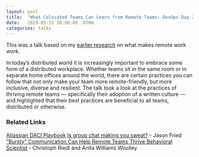 ```yaml
---
layout: post
title:  "What Colocated Teams Can Learn from Remote Teams: DevOps Day Zurich 2019"
date:   2019-05-15 10:00:00 -0700
categories: talks
---
```


<script async class="speakerdeck-embed" data-id="2c3d32afc2aa405d87cc1550e9d62b77" data-ratio="1.77777777777778" src="//speakerdeck.com/assets/embed.js"></script>

This was a talk based on my [earlier research](https://medium.com/@elnoelle/what-colocated-teams-can-learn-from-remote-teams-f48bb4a708d1) on what makes remote work _work_. 

In today’s distributed world it is increasingly important to embrace some form of a distributed workplace. Whether teams sit in the same room or in separate home offices around the world, there are certain practices you can follow that not only make your team more remote-friendly, but more inclusive, diverse and resilient. The talk took a look at the practices of thriving remote teams — specifically their adoption of a written culture — and highlighted that their best practices are beneficial to all teams, distributed or otherwise.

### Related Links
[Atlassian DACI Playbook](https://www.atlassian.com/team-playbook/plays/daci)
[Is group chat making you sweat?](https://m.signalvnoise.com/is-group-chat-making-you-sweat/) - Jason Fried
[“Bursty” Communication Can Help Remote Teams Thrive Behavioral Scientist](https://behavioralscientist.org/bursty-communication-can-help-remote-teams-thrive/) - Christoph Riedl and Anita Williams Woolley

